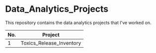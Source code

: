 # Data_Analytics_Projects

This repository contains the data analytics projects that I've worked on.

| No. | Project|
|-------|------------------------|
|1| Toxics_Release_Inventory|
